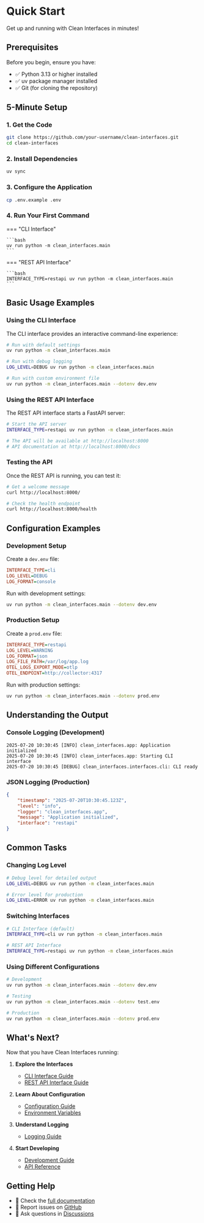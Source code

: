 # Quick Start

Get up and running with Clean Interfaces in minutes!

## Prerequisites

Before you begin, ensure you have:

-   ✅ Python 3.13 or higher installed
-   ✅ uv package manager installed
-   ✅ Git (for cloning the repository)

## 5-Minute Setup

### 1. Get the Code

```bash
git clone https://github.com/your-username/clean-interfaces.git
cd clean-interfaces
```

### 2. Install Dependencies

```bash
uv sync
```

### 3. Configure the Application

```bash
cp .env.example .env
```

### 4. Run Your First Command

=== "CLI Interface"

    ```bash
    uv run python -m clean_interfaces.main
    ```

=== "REST API Interface"

    ```bash
    INTERFACE_TYPE=restapi uv run python -m clean_interfaces.main
    ```

## Basic Usage Examples

### Using the CLI Interface

The CLI interface provides an interactive command-line experience:

```bash
# Run with default settings
uv run python -m clean_interfaces.main

# Run with debug logging
LOG_LEVEL=DEBUG uv run python -m clean_interfaces.main

# Run with custom environment file
uv run python -m clean_interfaces.main --dotenv dev.env
```

### Using the REST API Interface

The REST API interface starts a FastAPI server:

```bash
# Start the API server
INTERFACE_TYPE=restapi uv run python -m clean_interfaces.main

# The API will be available at http://localhost:8000
# API documentation at http://localhost:8000/docs
```

### Testing the API

Once the REST API is running, you can test it:

```bash
# Get a welcome message
curl http://localhost:8000/

# Check the health endpoint
curl http://localhost:8000/health
```

## Configuration Examples

### Development Setup

Create a `dev.env` file:

```ini
INTERFACE_TYPE=cli
LOG_LEVEL=DEBUG
LOG_FORMAT=console
```

Run with development settings:

```bash
uv run python -m clean_interfaces.main --dotenv dev.env
```

### Production Setup

Create a `prod.env` file:

```ini
INTERFACE_TYPE=restapi
LOG_LEVEL=WARNING
LOG_FORMAT=json
LOG_FILE_PATH=/var/log/app.log
OTEL_LOGS_EXPORT_MODE=otlp
OTEL_ENDPOINT=http://collector:4317
```

Run with production settings:

```bash
uv run python -m clean_interfaces.main --dotenv prod.env
```

## Understanding the Output

### Console Logging (Development)

```
2025-07-20 10:30:45 [INFO] clean_interfaces.app: Application initialized
2025-07-20 10:30:45 [INFO] clean_interfaces.app: Starting CLI interface
2025-07-20 10:30:45 [DEBUG] clean_interfaces.interfaces.cli: CLI ready
```

### JSON Logging (Production)

```json
{
    "timestamp": "2025-07-20T10:30:45.123Z",
    "level": "info",
    "logger": "clean_interfaces.app",
    "message": "Application initialized",
    "interface": "restapi"
}
```

## Common Tasks

### Changing Log Level

```bash
# Debug level for detailed output
LOG_LEVEL=DEBUG uv run python -m clean_interfaces.main

# Error level for production
LOG_LEVEL=ERROR uv run python -m clean_interfaces.main
```

### Switching Interfaces

```bash
# CLI Interface (default)
INTERFACE_TYPE=cli uv run python -m clean_interfaces.main

# REST API Interface
INTERFACE_TYPE=restapi uv run python -m clean_interfaces.main
```

### Using Different Configurations

```bash
# Development
uv run python -m clean_interfaces.main --dotenv dev.env

# Testing
uv run python -m clean_interfaces.main --dotenv test.env

# Production
uv run python -m clean_interfaces.main --dotenv prod.env
```

## What's Next?

Now that you have Clean Interfaces running:

1. **Explore the Interfaces**

    - [CLI Interface Guide](guides/cli.md)
    - [REST API Interface Guide](guides/restapi.md)

2. **Learn About Configuration**

    - [Configuration Guide](configuration.md)
    - [Environment Variables](guides/environment.md)

3. **Understand Logging**

    - [Logging Guide](guides/logging.md)

4. **Start Developing**
    - [Development Guide](development/contributing.md)
    - [API Reference](api/overview.md)

## Getting Help

-   📖 Check the [full documentation](index.md)
-   🐛 Report issues on [GitHub](https://github.com/your-username/clean-interfaces/issues)
-   💬 Ask questions in [Discussions](https://github.com/your-username/clean-interfaces/discussions)
